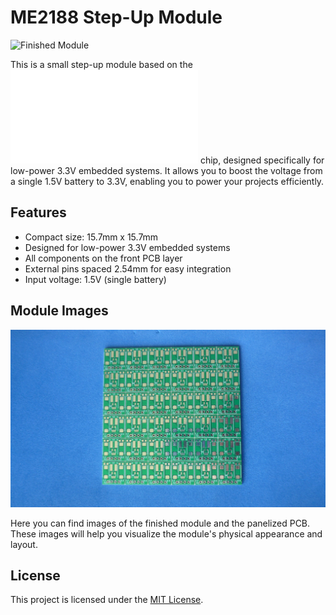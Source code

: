 # ME2188 Step-Up Module

![Finished Module](finished_module.jpg)

This is a small step-up module based on the ![ME2188](/assets/pdf/me2188.pdf) chip, designed specifically for low-power 3.3V embedded systems. It allows you to boost the voltage from a single 1.5V battery to 3.3V, enabling you to power your projects efficiently.

## Features

- Compact size: 15.7mm x 15.7mm
- Designed for low-power 3.3V embedded systems
- All components on the front PCB layer
- External pins spaced 2.54mm for easy integration
- Input voltage: 1.5V (single battery)

## Module Images

![Panelized PCB](/assets/img/panelized_pcb.jpg)

Here you can find images of the finished module and the panelized PCB. These images will help you visualize the module's physical appearance and layout.


## License

This project is licensed under the [MIT License](LICENSE).


